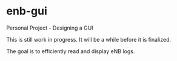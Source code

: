# enb-gui
Personal Project - Designing a GUI

This is still work in progress. It will be a while before it is finalized.

The goal is to efficiently read and display eNB logs.
